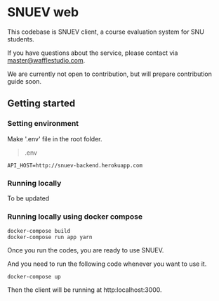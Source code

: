 # SNUEV web

This codebase is SNUEV client, a course evaluation system for SNU students.

If you have questions about the service, please contact via [master@wafflestudio.com](mailto:master@wafflestudio.com).

We are currently not open to contribution, but will prepare contribution guide soon.

## Getting started

### Setting environment

Make '.env' file in the root folder.

> .env
```
API_HOST=http://snuev-backend.herokuapp.com
```

### Running locally

To be updated

### Running locally using docker compose

```
docker-compose build
docker-compose run app yarn
```

Once you run the codes, you are ready to use SNUEV.

And you need to run the following code whenever you want to use it.

```
docker-compose up
```

Then the client will be running at http:localhost:3000.
